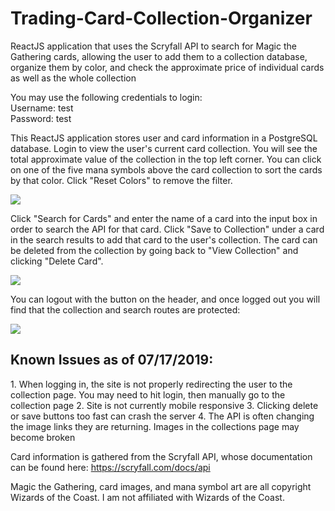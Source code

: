 # Trading-Card-Collection-Organizer
ReactJS application that uses the Scryfall API to search for Magic the Gathering cards, allowing the user to add them to a collection database, organize them by color, and check the approximate price of individual cards as well as the whole collection

You may use the following credentials to login:
<br>
Username: test
<br>
Password: test

This ReactJS application stores user and card information in a PostgreSQL database. Login to view the user's current card collection. You will see the total approximate value of the collection in the top left corner. You can click on one of the five mana symbols above the card collection to sort the cards by that color. Click "Reset Colors" to remove the filter. 

<img src="gifs/loginfilter.gif"/>

Click "Search for Cards" and enter the name of a card into the input box in order to search the API for that card. Click "Save to Collection" under a card in the search results to add that card to the user's collection. The card can be deleted from the collection by going back to "View Collection" and clicking "Delete Card". 

<img src="gifs/searchdelete.gif"/>

You can logout with the button on the header, and once logged out you will find that the collection and search routes are protected:

<img src="gifs/logout.gif"/>

<h2>Known Issues as of 07/17/2019:</h2>
1. When logging in, the site is not properly redirecting the user to the collection page. You may need to hit login, then manually go to the collection page
2. Site is not currently mobile responsive
3. Clicking delete or save buttons too fast can crash the server
4. The API is often changing the image links they are returning. Images in the collections page may become broken

Card information is gathered from the Scryfall API, whose documentation can be found here: https://scryfall.com/docs/api

Magic the Gathering, card images, and mana symbol art are all copyright Wizards of the Coast. I am not affiliated with Wizards of the Coast.
